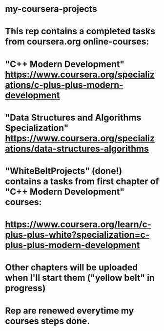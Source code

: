 # my-coursera-projects

# This rep contains a completed tasks from coursera.org online-courses:
# "C++ Modern Development" https://www.coursera.org/specializations/c-plus-plus-modern-development
# "Data Structures and Algorithms Specialization" https://www.coursera.org/specializations/data-structures-algorithms

# "WhiteBeltProjects" (done!) contains a tasks from first chapter of "C++ Modern Development" courses:
# https://www.coursera.org/learn/c-plus-plus-white?specialization=c-plus-plus-modern-development

# Other chapters will be uploaded when I'll start them ("yellow belt" in progress)
# Rep are renewed everytime my courses steps done.
#
